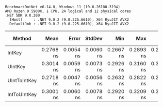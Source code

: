 ```
BenchmarkDotNet v0.14.0, Windows 11 (10.0.26100.3194)
AMD Ryzen 9 5900X, 1 CPU, 24 logical and 12 physical cores
.NET SDK 9.0.200
  [Host]     : .NET 9.0.2 (9.0.225.6610), X64 RyuJIT AVX2
  DefaultJob : .NET 9.0.2 (9.0.225.6610), X64 RyuJIT AVX2
```
| Method       | Mean      | Error     | StdDev    | Min       | Max       | P90       | Code Size | Allocated |
|------------- |----------:|----------:|----------:|----------:|----------:|----------:|----------:|----------:|
| IntKey       | 0.2768 ns | 0.0054 ns | 0.0060 ns | 0.2667 ns | 0.2893 ns | 0.2829 ns |      66 B |         - |
| UIntKey      | 0.3014 ns | 0.0059 ns | 0.0073 ns | 0.2926 ns | 0.3160 ns | 0.3102 ns |      72 B |         - |
| UIntToIntKey | 0.2718 ns | 0.0047 ns | 0.0056 ns | 0.2632 ns | 0.2822 ns | 0.2809 ns |      66 B |         - |
| IntToUIntKey | 0.3001 ns | 0.0060 ns | 0.0078 ns | 0.2920 ns | 0.3209 ns | 0.3103 ns |      72 B |         - |
